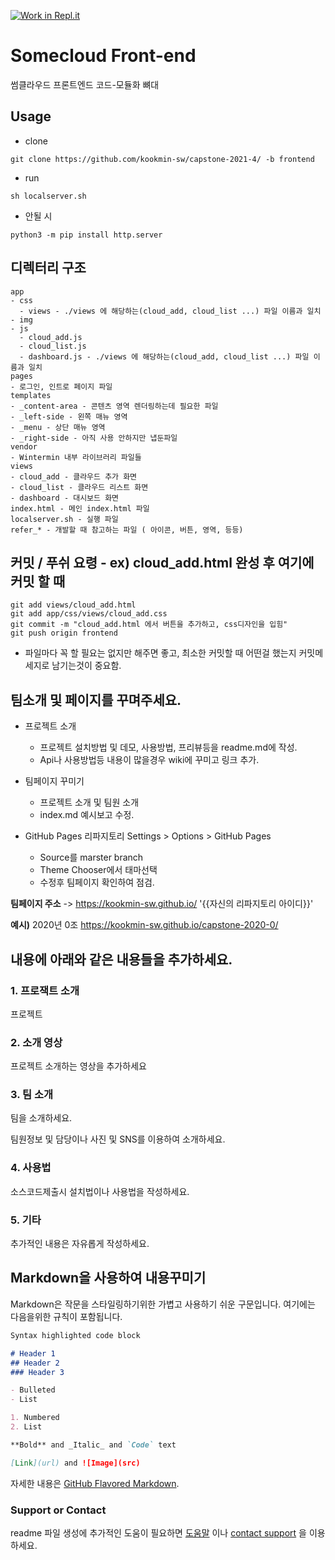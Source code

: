 [![Work in Repl.it](https://classroom.github.com/assets/work-in-replit-14baed9a392b3a25080506f3b7b6d57f295ec2978f6f33ec97e36a161684cbe9.svg)](https://classroom.github.com/online_ide?assignment_repo_id=350588&assignment_repo_type=GroupAssignmentRepo)
# Somecloud Front-end

썸클라우드 프론트엔드 코드-모듈화 뼈대

## Usage
- clone
```
git clone https://github.com/kookmin-sw/capstone-2021-4/ -b frontend
```

- run
```
sh localserver.sh
```

- 안될 시
```
python3 -m pip install http.server 
```

## 디렉터리 구조
```
app
- css
  - views - ./views 에 해당하는(cloud_add, cloud_list ...) 파일 이름과 일치
- img
- js
  - cloud_add.js
  - cloud_list.js
  - dashboard.js - ./views 에 해당하는(cloud_add, cloud_list ...) 파일 이름과 일치
pages 
- 로그인, 인트로 페이지 파일
templates
- _content-area - 콘텐츠 영역 렌더링하는데 필요한 파일
- _left-side - 왼쪽 매뉴 영역
- _menu - 상단 매뉴 영역
- _right-side - 아직 사용 안하지만 냅둔파일
vendor
- Wintermin 내부 라이브러리 파일들
views
- cloud_add - 클라우드 추가 화면
- cloud_list - 클라우드 리스트 화면
- dashboard - 대시보드 화면
index.html - 메인 index.html 파일
localserver.sh - 실행 파일
refer_* - 개발할 때 참고하는 파일 ( 아이콘, 버튼, 영역, 등등)
```

## 커밋 / 푸쉬 요령 - ex) cloud_add.html 완성 후 여기에 커밋 할 때
```
git add views/cloud_add.html
git add app/css/views/cloud_add.css
git commit -m "cloud_add.html 에서 버튼을 추가하고, css디자인을 입힘"
git push origin frontend
```
- 파일마다 꼭 할 필요는 없지만 해주면 좋고, 최소한 커밋할 때 어떤걸 했는지 커밋메세지로 남기는것이 중요함.

## 팀소개 및 페이지를 꾸며주세요.

- 프로젝트 소개
  - 프로젝트 설치방법 및 데모, 사용방법, 프리뷰등을 readme.md에 작성.
  - Api나 사용방법등 내용이 많을경우 wiki에 꾸미고 링크 추가.

- 팀페이지 꾸미기
  - 프로젝트 소개 및 팀원 소개
  - index.md 예시보고 수정.

- GitHub Pages 리파지토리 Settings > Options > GitHub Pages 
  - Source를 marster branch
  - Theme Chooser에서 태마선택
  - 수정후 팀페이지 확인하여 점검.

**팀페이지 주소** -> https://kookmin-sw.github.io/ '{{자신의 리파지토리 아이디}}'

**예시)** 2020년 0조  https://kookmin-sw.github.io/capstone-2020-0/


## 내용에 아래와 같은 내용들을 추가하세요.

### 1. 프로잭트 소개

프로젝트

### 2. 소개 영상

프로젝트 소개하는 영상을 추가하세요

### 3. 팀 소개

팀을 소개하세요.

팀원정보 및 담당이나 사진 및 SNS를 이용하여 소개하세요.

### 4. 사용법

소스코드제출시 설치법이나 사용법을 작성하세요.

### 5. 기타

추가적인 내용은 자유롭게 작성하세요.


## Markdown을 사용하여 내용꾸미기

Markdown은 작문을 스타일링하기위한 가볍고 사용하기 쉬운 구문입니다. 여기에는 다음을위한 규칙이 포함됩니다.

```markdown
Syntax highlighted code block

# Header 1
## Header 2
### Header 3

- Bulleted
- List

1. Numbered
2. List

**Bold** and _Italic_ and `Code` text

[Link](url) and ![Image](src)
```

자세한 내용은 [GitHub Flavored Markdown](https://guides.github.com/features/mastering-markdown/).

### Support or Contact

readme 파일 생성에 추가적인 도움이 필요하면 [도움말](https://help.github.com/articles/about-readmes/) 이나 [contact support](https://github.com/contact) 을 이용하세요.

